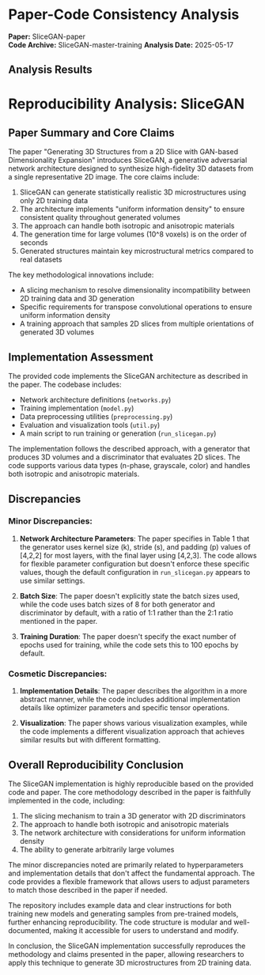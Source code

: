 # Paper-Code Consistency Analysis

**Paper:** SliceGAN-paper  
**Code Archive:** SliceGAN-master-training
**Analysis Date:** 2025-05-17

## Analysis Results

# Reproducibility Analysis: SliceGAN

## Paper Summary and Core Claims

The paper "Generating 3D Structures from a 2D Slice with GAN-based Dimensionality Expansion" introduces SliceGAN, a generative adversarial network architecture designed to synthesize high-fidelity 3D datasets from a single representative 2D image. The core claims include:

1. SliceGAN can generate statistically realistic 3D microstructures using only 2D training data
2. The architecture implements "uniform information density" to ensure consistent quality throughout generated volumes
3. The approach can handle both isotropic and anisotropic materials
4. The generation time for large volumes (10^8 voxels) is on the order of seconds
5. Generated structures maintain key microstructural metrics compared to real datasets

The key methodological innovations include:
- A slicing mechanism to resolve dimensionality incompatibility between 2D training data and 3D generation
- Specific requirements for transpose convolutional operations to ensure uniform information density
- A training approach that samples 2D slices from multiple orientations of generated 3D volumes

## Implementation Assessment

The provided code implements the SliceGAN architecture as described in the paper. The codebase includes:

- Network architecture definitions (`networks.py`)
- Training implementation (`model.py`)
- Data preprocessing utilities (`preprocessing.py`)
- Evaluation and visualization tools (`util.py`)
- A main script to run training or generation (`run_slicegan.py`)

The implementation follows the described approach, with a generator that produces 3D volumes and a discriminator that evaluates 2D slices. The code supports various data types (n-phase, grayscale, color) and handles both isotropic and anisotropic materials.

## Discrepancies

### Minor Discrepancies:

1. **Network Architecture Parameters**: The paper specifies in Table 1 that the generator uses kernel size (k), stride (s), and padding (p) values of [4,2,2] for most layers, with the final layer using [4,2,3]. The code allows for flexible parameter configuration but doesn't enforce these specific values, though the default configuration in `run_slicegan.py` appears to use similar settings.

2. **Batch Size**: The paper doesn't explicitly state the batch sizes used, while the code uses batch sizes of 8 for both generator and discriminator by default, with a ratio of 1:1 rather than the 2:1 ratio mentioned in the paper.

3. **Training Duration**: The paper doesn't specify the exact number of epochs used for training, while the code sets this to 100 epochs by default.

### Cosmetic Discrepancies:

1. **Implementation Details**: The paper describes the algorithm in a more abstract manner, while the code includes additional implementation details like optimizer parameters and specific tensor operations.

2. **Visualization**: The paper shows various visualization examples, while the code implements a different visualization approach that achieves similar results but with different formatting.

## Overall Reproducibility Conclusion

The SliceGAN implementation is highly reproducible based on the provided code and paper. The core methodology described in the paper is faithfully implemented in the code, including:

1. The slicing mechanism to train a 3D generator with 2D discriminators
2. The approach to handle both isotropic and anisotropic materials
3. The network architecture with considerations for uniform information density
4. The ability to generate arbitrarily large volumes

The minor discrepancies noted are primarily related to hyperparameters and implementation details that don't affect the fundamental approach. The code provides a flexible framework that allows users to adjust parameters to match those described in the paper if needed.

The repository includes example data and clear instructions for both training new models and generating samples from pre-trained models, further enhancing reproducibility. The code structure is modular and well-documented, making it accessible for users to understand and modify.

In conclusion, the SliceGAN implementation successfully reproduces the methodology and claims presented in the paper, allowing researchers to apply this technique to generate 3D microstructures from 2D training data.